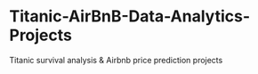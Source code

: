 # Titanic-AirBnB-Data-Analytics-Projects
Titanic survival analysis &amp; Airbnb price prediction projects

